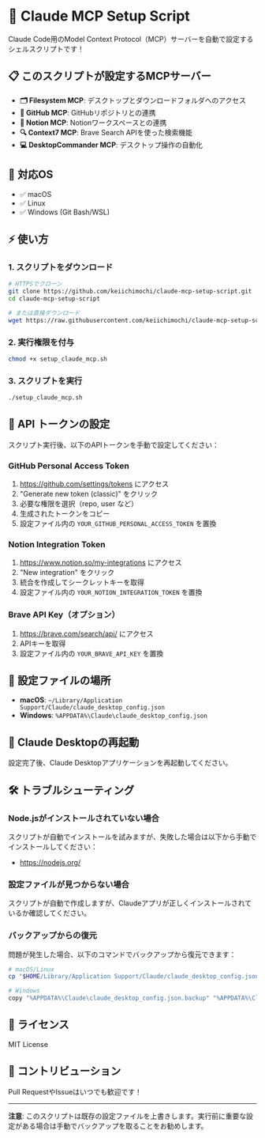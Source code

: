 # 🚀 Claude MCP Setup Script

Claude Code用のModel Context Protocol（MCP）サーバーを自動で設定するシェルスクリプトです！

## 📋 このスクリプトが設定するMCPサーバー

- **🗂️ Filesystem MCP**: デスクトップとダウンロードフォルダへのアクセス
- **🐙 GitHub MCP**: GitHubリポジトリとの連携
- **📝 Notion MCP**: Notionワークスペースとの連携  
- **🔍 Context7 MCP**: Brave Search APIを使った検索機能
- **💻 DesktopCommander MCP**: デスクトップ操作の自動化

## 🎯 対応OS

- ✅ macOS
- ✅ Linux 
- ✅ Windows (Git Bash/WSL)

## ⚡ 使い方

### 1. スクリプトをダウンロード

```bash
# HTTPSでクローン
git clone https://github.com/keiichimochi/claude-mcp-setup-script.git
cd claude-mcp-setup-script

# または直接ダウンロード
wget https://raw.githubusercontent.com/keiichimochi/claude-mcp-setup-script/main/setup_claude_mcp.sh
```

### 2. 実行権限を付与

```bash
chmod +x setup_claude_mcp.sh
```

### 3. スクリプトを実行

```bash
./setup_claude_mcp.sh
```

## 🔑 API トークンの設定

スクリプト実行後、以下のAPIトークンを手動で設定してください：

### GitHub Personal Access Token
1. https://github.com/settings/tokens にアクセス
2. "Generate new token (classic)" をクリック
3. 必要な権限を選択（repo, user など）
4. 生成されたトークンをコピー
5. 設定ファイル内の `YOUR_GITHUB_PERSONAL_ACCESS_TOKEN` を置換

### Notion Integration Token
1. https://www.notion.so/my-integrations にアクセス
2. "New integration" をクリック
3. 統合を作成してシークレットキーを取得
4. 設定ファイル内の `YOUR_NOTION_INTEGRATION_TOKEN` を置換

### Brave API Key（オプション）
1. https://brave.com/search/api/ にアクセス
2. APIキーを取得
3. 設定ファイル内の `YOUR_BRAVE_API_KEY` を置換

## 📁 設定ファイルの場所

- **macOS**: `~/Library/Application Support/Claude/claude_desktop_config.json`
- **Windows**: `%APPDATA%\Claude\claude_desktop_config.json`

## 🔄 Claude Desktopの再起動

設定完了後、Claude Desktopアプリケーションを再起動してください。

## 🛠️ トラブルシューティング

### Node.jsがインストールされていない場合
スクリプトが自動でインストールを試みますが、失敗した場合は以下から手動でインストールしてください：
- https://nodejs.org/

### 設定ファイルが見つからない場合
スクリプトが自動で作成しますが、Claudeアプリが正しくインストールされているか確認してください。

### バックアップからの復元
問題が発生した場合、以下のコマンドでバックアップから復元できます：

```bash
# macOS/Linux
cp "$HOME/Library/Application Support/Claude/claude_desktop_config.json.backup" "$HOME/Library/Application Support/Claude/claude_desktop_config.json"

# Windows
copy "%APPDATA%\Claude\claude_desktop_config.json.backup" "%APPDATA%\Claude\claude_desktop_config.json"
```

## 📝 ライセンス

MIT License

## 🤝 コントリビューション

Pull RequestやIssueはいつでも歓迎です！

---

**注意**: このスクリプトは既存の設定ファイルを上書きします。実行前に重要な設定がある場合は手動でバックアップを取ることをお勧めします。